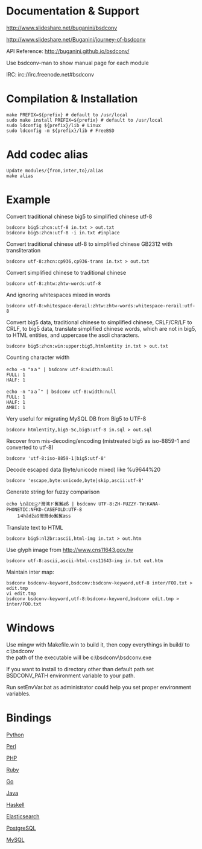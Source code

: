
# Documentation & Support
http://www.slideshare.net/buganini/bsdconv

http://www.slideshare.net/Buganini/journey-of-bsdconv

API Reference: http://buganini.github.io/bsdconv/

Use bsdconv-man to show manual page for each module

IRC: irc://irc.freenode.net#bsdconv

# Compilation & Installation
```
make PREFIX=${prefix} # default to /usr/local
sudo make install PREFIX=${prefix} # default to /usr/local
sudo ldconfig ${prefix}/lib # Linux
sudo ldconfig -m ${prefix}/lib # FreeBSD
```

# Add codec alias
```
Update modules/{from,inter,to}/alias
make alias
```

# Example

Convert traditional chinese big5 to simplified chinese utf-8
```
bsdconv big5:zhcn:utf-8 in.txt > out.txt
bsdconv big5:zhcn:utf-8 -i in.txt #inplace
```

Convert traditional chinese utf-8 to simplified chinese GB2312 with transliteration
```
bsdconv utf-8:zhcn:cp936,cp936-trans in.txt > out.txt
```

Convert simplified chinese to traditional chinese

```
bsdconv utf-8:zhtw:zhtw-words:utf-8
```

And ignoring whitespaces mixed in words
```
bsdconv utf-8:whitespace-derail:zhtw:zhtw-words:whitespace-rerail:utf-8
```

Convert big5 data, traditional chinese to simplified chinese,
CRLF/CR/LF to CRLF, to big5 data, translate simplified chinese words, which are
not in big5, to HTML entities, and uppercase the ascii characters.
```
bsdconv big5:zhcn:win:upper:big5,htmlentity in.txt > out.txt
```

Counting character width
```
echo -n "aａ" | bsdconv utf-8:width:null
FULL: 1
HALF: 1

echo -n "aａˇ" | bsdconv utf-8:width:null
FULL: 1
HALF: 1
AMBI: 1
```

Very useful for migrating MySQL DB from Big5 to UTF-8
```
bsdconv htmlentity,big5-5c,big5:utf-8 in.sql > out.sql
```

Recover from mis-decoding/encoding (mistreated big5 as iso-8859-1 and converted to utf-8)
```
bsdconv 'utf-8:iso-8859-1|big5:utf-8'
```

Decode escaped data (byte/unicode mixed) like %u9644%20
```
bsdconv 'escape,byte:unicode,byte|skip,ascii:utf-8'
```

Generate string for fuzzy comparison
```
echo ¼ℌăǅⓐ⁹灣湾ド鬒鬒æß | bsdconv UTF-8:ZH-FUZZY-TW:KANA-PHONETIC:NFKD-CASEFOLD:UTF-8
    1⁄4hădža9灣灣do鬒鬒æss
```

Translate text to HTML <IMG />
```
bsdconv big5:nl2br:ascii,html-img in.txt > out.htm
```

Use glyph image from http://www.cns11643.gov.tw
```
bsdconv utf-8:ascii,ascii-html-cns11643-img in.txt out.htm
```

Maintain inter map:
```
bsdconv bsdconv-keyword,bsdconv:bsdconv-keyword,utf-8 inter/FOO.txt > edit.tmp
vi edit.tmp
bsdconv bsdconv-keyword,utf-8:bsdconv-keyword,bsdconv edit.tmp > inter/FOO.txt
```

# Windows
Use mingw with Makefile.win to build it, then copy everythings in build/ to c:\bsdconv\
the path of the executable will be c:\bsdconv\bsdconv.exe

If you want to install to directory other than default path
set BSDCONV_PATH environment variable to your path.

Run setEnvVar.bat as administrator could help you set proper environment variables.

# Bindings
[Python](https://pypi.python.org/pypi/bsdconv/ "Python")

[Perl](https://github.com/buganini/perl-bsdconv "Perl")

[PHP](https://github.com/buganini/php-bsdconv "PHP")

[Ruby](https://rubygems.org/gems/ruby-bsdconv/ "Ruby")

[Go](https://github.com/buganini/go-bsdconv "Go")

[Java](https://github.com/buganini/jni-bsdconv "Java")

[Haskell](https://github.com/pkmx/hs-bsdconv "Haskell")

[Elasticsearch](https://github.com/buganini/elasticsearch-bsdconv-plugin "Elasticsearch")

[PostgreSQL](https://github.com/buganini/postgres-bsdconv "PostgreSQL")

[MySQL](https://github.com/buganini/mysql-udf-bsdconv "MySQL")
